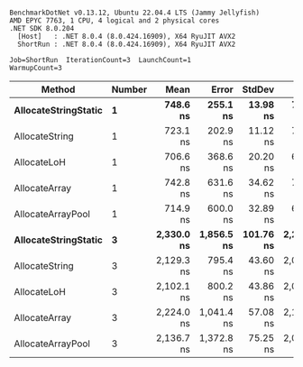 ```

BenchmarkDotNet v0.13.12, Ubuntu 22.04.4 LTS (Jammy Jellyfish)
AMD EPYC 7763, 1 CPU, 4 logical and 2 physical cores
.NET SDK 8.0.204
  [Host]   : .NET 8.0.4 (8.0.424.16909), X64 RyuJIT AVX2
  ShortRun : .NET 8.0.4 (8.0.424.16909), X64 RyuJIT AVX2

Job=ShortRun  IterationCount=3  LaunchCount=1  
WarmupCount=3  

```
| Method               | Number | Mean       | Error      | StdDev    | Min        | Max        | Gen0   | Gen1   | Allocated |
|--------------------- |------- |-----------:|-----------:|----------:|-----------:|-----------:|-------:|-------:|----------:|
| **AllocateStringStatic** | **1**      |   **748.6 ns** |   **255.1 ns** |  **13.98 ns** |   **732.7 ns** |   **759.0 ns** | **0.0124** | **0.0114** |   **1.02 KB** |
| AllocateString       | 1      |   723.1 ns |   202.9 ns |  11.12 ns |   710.4 ns |   731.1 ns | 0.0124 | 0.0114 |   1.02 KB |
| AllocateLoH          | 1      |   706.6 ns |   368.6 ns |  20.20 ns |   684.1 ns |   723.0 ns | 0.0124 | 0.0114 |   1.02 KB |
| AllocateArray        | 1      |   742.8 ns |   631.6 ns |  34.62 ns |   702.8 ns |   763.6 ns | 0.0124 | 0.0114 |   1.02 KB |
| AllocateArrayPool    | 1      |   714.9 ns |   600.0 ns |  32.89 ns |   691.9 ns |   752.5 ns | 0.0124 | 0.0114 |   1.02 KB |
| **AllocateStringStatic** | **3**      | **2,330.0 ns** | **1,856.5 ns** | **101.76 ns** | **2,257.6 ns** | **2,446.4 ns** | **0.0343** | **0.0305** |   **3.07 KB** |
| AllocateString       | 3      | 2,129.3 ns |   795.4 ns |  43.60 ns | 2,085.6 ns | 2,172.8 ns | 0.0343 | 0.0305 |   3.07 KB |
| AllocateLoH          | 3      | 2,102.1 ns |   800.2 ns |  43.86 ns | 2,051.9 ns | 2,133.2 ns | 0.0343 | 0.0305 |   3.07 KB |
| AllocateArray        | 3      | 2,224.0 ns | 1,041.4 ns |  57.08 ns | 2,175.0 ns | 2,286.7 ns | 0.0343 | 0.0305 |   3.07 KB |
| AllocateArrayPool    | 3      | 2,136.7 ns | 1,372.8 ns |  75.25 ns | 2,050.3 ns | 2,187.4 ns | 0.0343 | 0.0305 |   3.07 KB |
